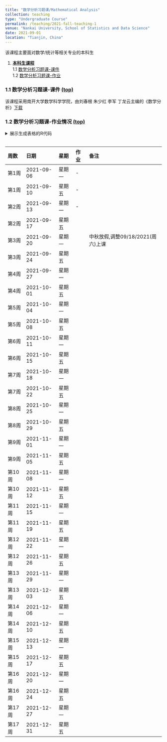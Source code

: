```yaml
---
title: "数学分析习题课/Mathematical Analysis"
collection: teaching
type: "Undergraduate Course"
permalink: /teaching/2021-fall-teaching-1
venue: "Nankai University, School of Statistics and Data Science"
date: 2021-09-01
location: "Tianjin, China"
---
```


该课程主要面对数学/统计等相关专业的本科生


<a name="table-of-contents"></a>
1. [**本科生课程**](#1)  
    1.1 [数学分析习题课-课件](#1.1)  
    1.2 [数学分析习题课-作业](#1.2)  
    
### 1.1 数学分析习题课-课件 [(top)](#table-of-contents) <a name="1.1"></a>

该课程采用南开大学数学科学学院，由刘春根 朱少红 李军 丁龙云主编的《数学分析》[下载](https://www.baidu.com/)


### 1.2 数学分析习题课-作业情况  [(top)](#table-of-contents) <a name="1.2"></a>

<details>
<summary>
  展示生成表格的R代码
 </summary>
 
<!-- rnb-text-begin -->

<pre class="r"><code>x1=rep(paste0(&quot;第&quot;,1:17,&quot;周&quot;),each=2)
date1=seq(as.Date(&quot;2021/09/06&quot;), as.Date(&quot;2021/12/27&quot;), &quot;weeks&quot;)
date2=seq(as.Date(&quot;2021/09/10&quot;), as.Date(&quot;2021/12/31&quot;), &quot;weeks&quot;)
date_new=c(date1,date2)
date_new[seq(1,length(date_new),by=2)]=date1
date_new[seq(2,length(date_new),by=2)]=date2
weeks=rep(c(&quot;星期一&quot;,&quot;星期五&quot;),times=17)
df0=data.frame(`周数`=x1,`日期`=date_new,`星期`=weeks,`作业`=rep(&quot;&quot;,length=34),`备注`=rep(&quot;&quot;,length=34))
knitr::kable(df0, format=&quot;markdown&quot;)</code></pre>


</details>
 
 <br>
     
|周数   |日期       |星期   |作业 |备注 |
|:------|:----------|:------|:----|:----|
|第1周  |2021-09-06 |星期一 |   -  |     |
|第1周  |2021-09-10 |星期五 |   -  |     |
|第2周  |2021-09-13 |星期一 |   -  |     |
|第2周  |2021-09-17 |星期五 |     |     |
|第3周  |2021-09-20 |星期一 |     | 中秋放假,调整09/18/2021(周六)上课    |
|第3周  |2021-09-24 |星期五 |     |     |
|第4周  |2021-09-27 |星期一 |     |     |
|第4周  |2021-10-01 |星期五 |     |     |
|第5周  |2021-10-04 |星期一 |     |     |
|第5周  |2021-10-08 |星期五 |     |     |
|第6周  |2021-10-11 |星期一 |     |     |
|第6周  |2021-10-15 |星期五 |     |     |
|第7周  |2021-10-18 |星期一 |     |     |
|第7周  |2021-10-22 |星期五 |     |     |
|第8周  |2021-10-25 |星期一 |     |     |
|第8周  |2021-10-29 |星期五 |     |     |
|第9周  |2021-11-01 |星期一 |     |     |
|第9周  |2021-11-05 |星期五 |     |     |
|第10周 |2021-11-08 |星期一 |     |     |
|第10周 |2021-11-12 |星期五 |     |     |
|第11周 |2021-11-15 |星期一 |     |     |
|第11周 |2021-11-19 |星期五 |     |     |
|第12周 |2021-11-22 |星期一 |     |     |
|第12周 |2021-11-26 |星期五 |     |     |
|第13周 |2021-11-29 |星期一 |     |     |
|第13周 |2021-12-03 |星期五 |     |     |
|第14周 |2021-12-06 |星期一 |     |     |
|第14周 |2021-12-10 |星期五 |     |     |
|第15周 |2021-12-13 |星期一 |     |     |
|第15周 |2021-12-17 |星期五 |     |     |
|第16周 |2021-12-20 |星期一 |     |     |
|第16周 |2021-12-24 |星期五 |     |     |
|第17周 |2021-12-27 |星期一 |     |     |
|第17周 |2021-12-31 |星期五 |     |     |

